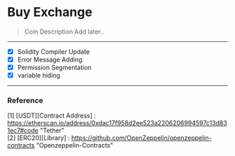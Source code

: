 Buy Exchange
===============

> Coin Description
Add later..

---------------------------------------

- [x] Solidity Compiler Update
- [x] Error Message Adding
- [x] Permission Segmentation
- [x] variable hiding

---------------------------------------
### Reference

[1] [USDT][Contract Address] : https://etherscan.io/address/0xdac17f958d2ee523a2206206994597c13d831ec7#code "Tether"  
[2] [ERC20][Library]         : https://github.com/OpenZeppelin/openzeppelin-contracts "Openzeppelin-Contracts"
